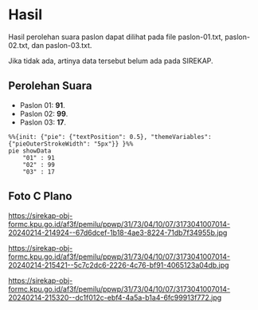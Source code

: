 # Hasil

Hasil perolehan suara paslon dapat dilihat pada file paslon-01.txt, paslon-02.txt, dan paslon-03.txt.

Jika tidak ada, artinya data tersebut belum ada pada SIREKAP.

## Perolehan Suara

 * Paslon 01: **91**.
 * Paslon 02: **99**.
 * Paslon 03: **17**.

```mermaid
%%{init: {"pie": {"textPosition": 0.5}, "themeVariables": {"pieOuterStrokeWidth": "5px"}} }%%
pie showData
    "01" : 91
    "02" : 99
    "03" : 17
```
## Foto C Plano

https://sirekap-obj-formc.kpu.go.id/af3f/pemilu/ppwp/31/73/04/10/07/3173041007014-20240214-214924--67d6dcef-1b18-4ae3-8224-71db7f34955b.jpg

https://sirekap-obj-formc.kpu.go.id/af3f/pemilu/ppwp/31/73/04/10/07/3173041007014-20240214-215421--5c7c2dc6-2226-4c76-bf91-4065123a04db.jpg

https://sirekap-obj-formc.kpu.go.id/af3f/pemilu/ppwp/31/73/04/10/07/3173041007014-20240214-215320--dc1f012c-ebf4-4a5a-b1a4-6fc99913f772.jpg
